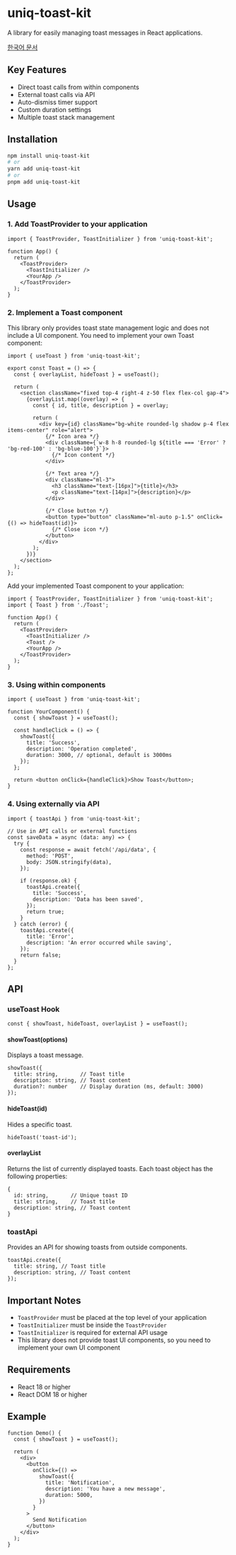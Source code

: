 # uniq-toast-kit

A library for easily managing toast messages in React applications.

[한국어 문서](./README-ko.md)

## Key Features

- Direct toast calls from within components
- External toast calls via API
- Auto-dismiss timer support
- Custom duration settings
- Multiple toast stack management

## Installation

```bash
npm install uniq-toast-kit
# or
yarn add uniq-toast-kit
# or
pnpm add uniq-toast-kit
```

## Usage

### 1. Add ToastProvider to your application

```tsx
import { ToastProvider, ToastInitializer } from 'uniq-toast-kit';

function App() {
  return (
    <ToastProvider>
      <ToastInitializer />
      <YourApp />
    </ToastProvider>
  );
}
```

### 2. Implement a Toast component

This library only provides toast state management logic and does not include a UI component. You need to implement your own Toast component:

```tsx
import { useToast } from 'uniq-toast-kit';

export const Toast = () => {
  const { overlayList, hideToast } = useToast();

  return (
    <section className="fixed top-4 right-4 z-50 flex flex-col gap-4">
      {overlayList.map((overlay) => {
        const { id, title, description } = overlay;

        return (
          <div key={id} className="bg-white rounded-lg shadow p-4 flex items-center" role="alert">
            {/* Icon area */}
            <div className={`w-8 h-8 rounded-lg ${title === 'Error' ? 'bg-red-100' : 'bg-blue-100'}`}>
              {/* Icon content */}
            </div>

            {/* Text area */}
            <div className="ml-3">
              <h3 className="text-[16px]">{title}</h3>
              <p className="text-[14px]">{description}</p>
            </div>

            {/* Close button */}
            <button type="button" className="ml-auto p-1.5" onClick={() => hideToast(id)}>
              {/* Close icon */}
            </button>
          </div>
        );
      })}
    </section>
  );
};
```

Add your implemented Toast component to your application:

```tsx
import { ToastProvider, ToastInitializer } from 'uniq-toast-kit';
import { Toast } from './Toast';

function App() {
  return (
    <ToastProvider>
      <ToastInitializer />
      <Toast />
      <YourApp />
    </ToastProvider>
  );
}
```

### 3. Using within components

```tsx
import { useToast } from 'uniq-toast-kit';

function YourComponent() {
  const { showToast } = useToast();

  const handleClick = () => {
    showToast({
      title: 'Success',
      description: 'Operation completed',
      duration: 3000, // optional, default is 3000ms
    });
  };

  return <button onClick={handleClick}>Show Toast</button>;
}
```

### 4. Using externally via API

```tsx
import { toastApi } from 'uniq-toast-kit';

// Use in API calls or external functions
const saveData = async (data: any) => {
  try {
    const response = await fetch('/api/data', {
      method: 'POST',
      body: JSON.stringify(data),
    });

    if (response.ok) {
      toastApi.create({
        title: 'Success',
        description: 'Data has been saved',
      });
      return true;
    }
  } catch (error) {
    toastApi.create({
      title: 'Error',
      description: 'An error occurred while saving',
    });
    return false;
  }
};
```

## API

### useToast Hook

```tsx
const { showToast, hideToast, overlayList } = useToast();
```

#### showToast(options)

Displays a toast message.

```tsx
showToast({
  title: string,       // Toast title
  description: string, // Toast content
  duration?: number    // Display duration (ms, default: 3000)
});
```

#### hideToast(id)

Hides a specific toast.

```tsx
hideToast('toast-id');
```

#### overlayList

Returns the list of currently displayed toasts. Each toast object has the following properties:

```tsx
{
  id: string,       // Unique toast ID
  title: string,    // Toast title
  description: string, // Toast content
}
```

### toastApi

Provides an API for showing toasts from outside components.

```tsx
toastApi.create({
  title: string, // Toast title
  description: string, // Toast content
});
```

## Important Notes

- `ToastProvider` must be placed at the top level of your application
- `ToastInitializer` must be inside the `ToastProvider`
- `ToastInitializer` is required for external API usage
- This library does not provide toast UI components, so you need to implement your own UI component

## Requirements

- React 18 or higher
- React DOM 18 or higher

## Example

```tsx
function Demo() {
  const { showToast } = useToast();

  return (
    <div>
      <button
        onClick={() =>
          showToast({
            title: 'Notification',
            description: 'You have a new message',
            duration: 5000,
          })
        }
      >
        Send Notification
      </button>
    </div>
  );
}
```
